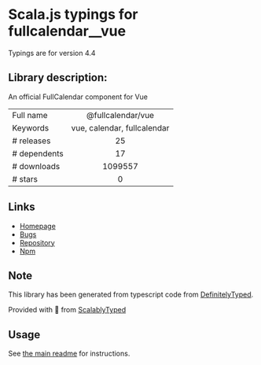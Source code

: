 
# Scala.js typings for fullcalendar__vue

Typings are for version 4.4

## Library description:
An official FullCalendar component for Vue

|                    |                 |
| ------------------ | :-------------: |
| Full name          | @fullcalendar/vue |
| Keywords           | vue, calendar, fullcalendar |
| # releases         | 25 |
| # dependents       | 17 |
| # downloads        | 1099557 |
| # stars            | 0 |

## Links
- [Homepage](https://github.com/fullcalendar/fullcalendar-vue#readme)
- [Bugs](https://github.com/fullcalendar/fullcalendar-vue/issues)
- [Repository](https://github.com/fullcalendar/fullcalendar-vue)
- [Npm](https://www.npmjs.com/package/%40fullcalendar%2Fvue)
    


## Note
This library has been generated from typescript code from [DefinitelyTyped](https://definitelytyped.org).

Provided with :purple_heart: from [ScalablyTyped](https://github.com/oyvindberg/ScalablyTyped)

## Usage
See [the main readme](../../readme.md) for instructions.


